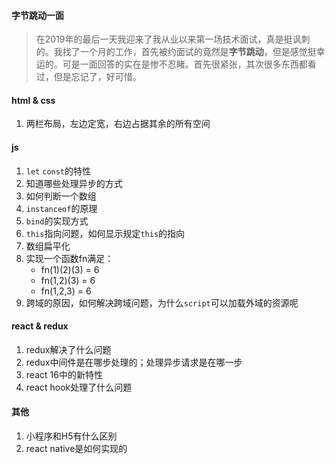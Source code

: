 #### 字节跳动一面

> 在2019年的最后一天我迎来了我从业以来第一场技术面试，真是挺讽刺的。我找了一个月的工作，首先被约面试的竟然是**字节跳动**，但是感觉挺幸运的。可是一面回答的实在是惨不忍睹。首先很紧张，其次很多东西都看过，但是忘记了，好可惜。

#### html & css

1. 两栏布局，左边定宽，右边占据其余的所有空间

#### js

1. `let` `const`的特性
2. 知道哪些处理异步的方式
3. 如何判断一个数组
4. `instanceof`的原理
5. `bind`的实现方式
6. `this`指向问题，如何显示规定`this`的指向
7. 数组扁平化
8. 实现一个函数fn满足：
   - fn(1)(2)(3) = 6
   - fn(1,2)(3) = 6
   - fn(1,2,3) = 6
9. 跨域的原因，如何解决跨域问题，为什么`script`可以加载外域的资源呢

#### react & redux

1. redux解决了什么问题
2. redux中间件是在哪步处理的；处理异步请求是在哪一步
3. react 16中的新特性
4. react hook处理了什么问题

#### 其他

1. 小程序和H5有什么区别
2. react native是如何实现的